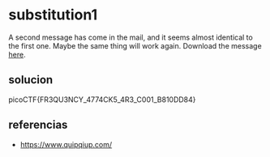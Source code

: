 # substitution1

A second message has come in the mail, and it seems almost identical to the first one. Maybe the same thing will work again. Download the message [here](https://artifacts.picoctf.net/c/418/message.txt).
## solucion

picoCTF{FR3QU3NCY_4774CK5_4R3_C001_B810DD84}

## referencias
- https://www.quipqiup.com/
